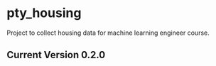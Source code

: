 # pty_housing

Project to collect housing data for machine learning engineer course.

## Current Version 0.2.0
